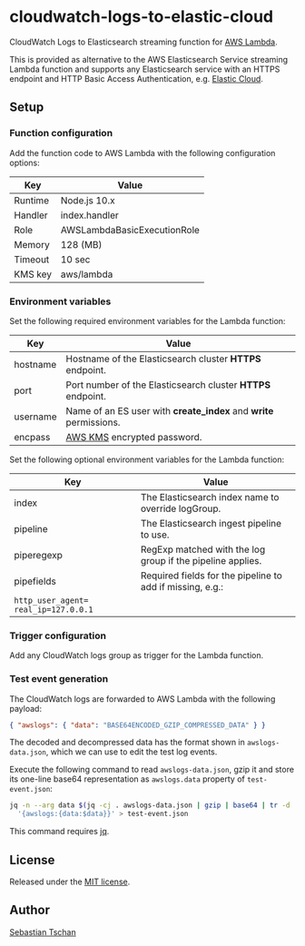 # cloudwatch-logs-to-elastic-cloud

CloudWatch Logs to Elasticsearch streaming function for
[AWS Lambda](https://aws.amazon.com/lambda/).

This is provided as alternative to the AWS Elasticsearch Service streaming
Lambda function and supports any Elasticsearch service with an HTTPS endpoint
and HTTP Basic Access Authentication, e.g.
[Elastic Cloud](https://cloud.elastic.co).

## Setup

### Function configuration

Add the function code to AWS Lambda with the following configuration options:

| Key     | Value                       |
| ------- | --------------------------- |
| Runtime | Node.js 10.x                |
| Handler | index.handler               |
| Role    | AWSLambdaBasicExecutionRole |
| Memory  | 128 (MB)                    |
| Timeout | 10 sec                      |
| KMS key | aws/lambda                  |

### Environment variables

Set the following required environment variables for the Lambda function:

| Key      | Value                                                               |
| -------- | ------------------------------------------------------------------- |
| hostname | Hostname of the Elasticsearch cluster **HTTPS** endpoint.           |
| port     | Port number of the Elasticsearch cluster **HTTPS** endpoint.        |
| username | Name of an ES user with **create_index** and **write** permissions. |
| encpass  | [AWS KMS](https://aws.amazon.com/kms/) encrypted password.          |

Set the following optional environment variables for the Lambda function:

| Key                                  | Value                                                      |
| ------------------------------------ | ---------------------------------------------------------- |
| index                                | The Elasticsearch index name to override logGroup.         |
| pipeline                             | The Elasticsearch ingest pipeline to use.                  |
| piperegexp                           | RegExp matched with the log group if the pipeline applies. |
| pipefields                           | Required fields for the pipeline to add if missing, e.g.:  |
| `http_user_agent= real_ip=127.0.0.1` |

### Trigger configuration

Add any CloudWatch logs group as trigger for the Lambda function.

### Test event generation

The CloudWatch logs are forwarded to AWS Lambda with the following payload:

```json
{ "awslogs": { "data": "BASE64ENCODED_GZIP_COMPRESSED_DATA" } }
```

The decoded and decompressed data has the format shown in `awslogs-data.json`,
which we can use to edit the test log events.

Execute the following command to read `awslogs-data.json`, gzip it and store its
one-line base64 representation as `awslogs.data` property of `test-event.json`:

```sh
jq -n --arg data $(jq -cj . awslogs-data.json | gzip | base64 | tr -d '\n') \
  '{awslogs:{data:$data}}' > test-event.json
```

This command requires [jq](https://stedolan.github.io/jq/).

## License

Released under the [MIT license](https://opensource.org/licenses/MIT).

## Author

[Sebastian Tschan](https://blueimp.net/)
